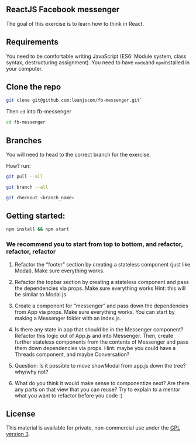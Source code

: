 ## ReactJS Facebook messenger

The goal of this exercise is to learn how to think in React.

## Requirements
You need to be comfortable writing JavaScript (ES6: Module system, class syntax, destructuring assignment).
You need to have `node`and `npm`installed in your computer.

## Clone the repo

```sh
git clone git@github.com:leanjscom/fb-messenger.git`
```
Then `cd` into fb-messenger
```sh
cd fb-messenger
```

## Branches

You will need to head to the correct branch for the exercise.

How? run:

```sh
git pull --all

git branch --all

git checkout <branch_name>
```
## Getting started:
```sh
npm install && npm start
```

### We recommend you to start from top to bottom, and refactor, refactor, refactor 

1. Refactor the “footer” section by creating a stateless component (just like Modal). Make sure everything works.

2. Refactor the topbar section  by creating a stateless component and pass the dependencies via props. Make sure everything works Hint: this will be similar to Modal.js

3. Create a component for “messenger” and pass down the dependencies from App via props. Make sure everything works. You can start by making a Messenger folder with an index.js. 

4. Is there any state in app that should be in the Messenger component?  Refactor this logic out of App.js and into Messenger. Then, create further stateless components from the contents of Messenger and pass them down dependencies via props. Hint: maybe you could have a Threads component, and maybe Conversation?

5. Question: Is it possible to move showModal from app.js down the tree? why/why not?

6. What do you think it would make sense to componentize next? Are there any parts on that view that you can reuse? Try to explain to a mentor what you want to refactor before you code :)


## License

This material is available for private, non-commercial use under the [GPL version 3](http://www.gnu.org/licenses/gpl-3.0-standalone.html).
